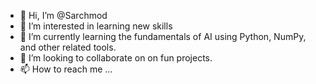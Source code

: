 - 👋 Hi, I’m @Sarchmod
- 👀 I’m interested in learning new skills
- 🌱 I’m currently learning the fundamentals of AI using Python, NumPy, and other related tools.
- 💞️ I’m looking to collaborate on on fun projects.
- 📫 How to reach me ... 

<!---
Sarchmod/Sarchmod is a ✨ special ✨ repository because its `README.md` (this file) appears on your GitHub profile.
You can click the Preview link to take a look at your changes.
--->
